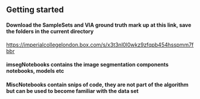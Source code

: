 ## Getting started

#### Download the SampleSets and VIA ground truth mark up at this link, save the folders in the current directory

https://imperialcollegelondon.box.com/s/x3t3nl0l0wkz9zfqpb454hsspmm7fbbr


#### imsegNotebooks contains the image segmentation components notebooks, models etc

#### MiscNotebooks contain snips of code, they are not part of the algorithm but can be used to become familiar with the data set